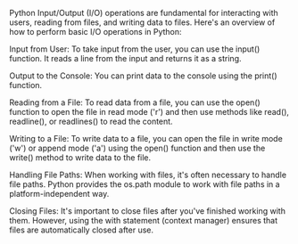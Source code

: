 
Python Input/Output (I/O) operations are fundamental for interacting with users, reading from files, and writing data to files. Here's an overview of how to perform basic I/O operations in Python:

Input from User:
To take input from the user, you can use the input() function. It reads a line from the input and returns it as a string.

Output to the Console:
You can print data to the console using the print() function.

Reading from a File:
To read data from a file, you can use the open() function to open the file in read mode ('r') and then use methods like read(), readline(), or readlines() to read the content.


Writing to a File:
To write data to a file, you can open the file in write mode ('w') or append mode ('a') using the open() function and then use the write() method to write data to the file.

Handling File Paths:
When working with files, it's often necessary to handle file paths. Python provides the os.path module to work with file paths in a platform-independent way.

Closing Files:
It's important to close files after you've finished working with them. However, using the with statement (context manager) ensures that files are automatically closed after use.


